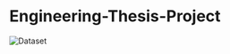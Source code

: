# Engineering-Thesis-Project

![Dataset](https://huggingface.co/datasets/otmnmt/Engineering-Thesis-Project)
